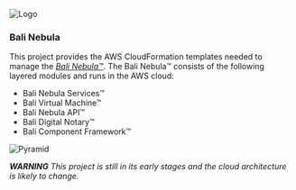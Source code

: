![Logo](https://raw.githubusercontent.com/craterdog-bali/bali-project-documentation/master/images/CraterDogLogo.png)

### Bali Nebula
This project provides the AWS CloudFormation templates needed to manage the [_Bali Nebula™_](https://github.com/craterdog-bali/bali-project-documentation/wiki). The Bali Nebula™ consists of the following layered modules and runs in the AWS cloud:
 * Bali Nebula Services™
 * Bali Virtual Machine™
 * Bali Nebula API™
 * Bali Digital Notary™
 * Bali Component Framework™

![Pyramid](https://raw.githubusercontent.com/craterdog-bali/bali-project-documentation/master/images/BaliPyramid.png)

_**WARNING**_
_This project is still in its early stages and the cloud architecture is likely to change._


